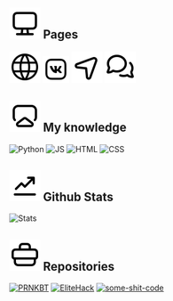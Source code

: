 ## ![ladno](https://raw.githubusercontent.com/VKCOM/icons/master/src/svg/28/computer_outline_28.svg) Pages
  [![Website](https://raw.githubusercontent.com/VKCOM/icons/master/src/svg/28/globe_outline_28.svg)](https://d4n13l3k00.ml)
  [![VK](https://raw.githubusercontent.com/VKCOM/icons/master/src/svg/28/logo_vk_outline_28.svg)](https://vk.com/D4n13l3k00)
  [![Telegram](https://raw.githubusercontent.com/VKCOM/icons/master/src/svg/28/location_outline_28.svg)](https://t.me/D4n13l3k00)
  [![Telegram Chat](https://raw.githubusercontent.com/VKCOM/icons/master/src/svg/28/chats_outline_28.svg)](https://t.me/dftgmchat)

## ![ladno](https://raw.githubusercontent.com/VKCOM/icons/master/src/svg/28/airplay_video_outline_28.svg) My knowledge
![Python](https://rf0x3d.su/maybe_assets/language-python.png)
![JS](https://rf0x3d.su/maybe_assets/language-javascript.png)
![HTML](https://rf0x3d.su/maybe_assets/language-html5.png)
![CSS](https://rf0x3d.su/maybe_assets/language-css3.png)


## ![ladno](https://raw.githubusercontent.com/VKCOM/icons/master/src/svg/28/statistics_outline_28.svg) Github Stats
![Stats](https://github-readme-stats.vercel.app/api?username=D4n13l3k00&show_icons=true&theme=dark)

## ![ladno](https://raw.githubusercontent.com/VKCOM/icons/master/src/svg/28/work_outline_28.svg) Repositories
[![PRNKBT](https://github-readme-stats.vercel.app/api/pin/?username=D4n13l3k00&repo=PRNKBT&show_owner=true&theme=dark)](https://github.com/D4n13l3k00/PRNKBT)
[![EliteHack](https://github-readme-stats.vercel.app/api/pin/?username=D4n13l3k00&repo=EliteHack&show_owner=true&theme=dark)](https://github.com/D4n13l3k00/EliteHack)
[![some-shit-code](https://github-readme-stats.vercel.app/api/pin/?username=D4n13l3k00&repo=some-shit-code&show_owner=true&theme=dark)](https://github.com/D4n13l3k00/some-shit-code)
